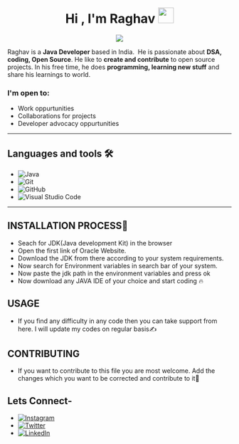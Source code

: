 
 <h1 align="center">Hi , I'm Raghav <img src="https://media.giphy.com/media/hvRJCLFzcasrR4ia7z/giphy.gif" width="35"></h1>

 <p align="center">
  <a href="https://github.com/jaypavasiya"><img src="https://readme-typing-svg.herokuapp.com?duration=3000&lines=Student;Learner;Java+Developer%20&center=true&width=500&height=50"></a>
</p>



Raghav is a **Java Developer** based in India.&nbsp;
He is passionate about **DSA, coding, Open Source**.
He like to **create and contribute** to open source projects. In his free time, he does **programming, learning new stuff** and share his learnings to world.

### I'm open to: 
- Work oppurtunities
- Collaborations for projects
- Developer advocacy oppurtunities 
---

## Languages and tools 🛠️

* ![Java](https://img.shields.io/badge/Java-ED8B00?style=for-the-badge&logo=openjdk&logoColor=white)
* ![Git](https://img.shields.io/badge/-Git-05122A?style=flat&logo=git)
* ![GitHub](https://img.shields.io/badge/-GitHub-05122A?style=flat&logo=github)
* ![Visual Studio Code](https://img.shields.io/badge/-Visual%20Studio%20Code-05122A?style=flat&logo=visual-studio-code&logoColor=007ACC)
</div>     


---


## INSTALLATION PROCESS📝

* Seach for JDK(Java development Kit) in the browser
* Open the first link of Oracle Website.
* Download the JDK from there according to your system requirements.
* Now search for Environment variables in search bar of your system.
* Now paste the jdk path in the environment variables and press ok
* Now download any JAVA IDE of your choice and start coding 🔥

## USAGE
* If you find any difficulty in any code then you can take support from here. I will update my codes on regular basis✍️

## CONTRIBUTING
* If you want to contribute to this file you are most welcome. Add the changes which you want to be corrected and contribute to it💪

## Lets Connect-
* [![Instagram](https://img.shields.io/badge/Instagram-%23E4405F.svg?logo=Instagram&logoColor=white)](https://instagram.com/raghvdhir) 
* [![Twitter](https://img.shields.io/badge/Twitter-%231DA1F2.svg?logo=Twitter&logoColor=white)](https://twitter.com/raghvdhir) 
* [![LinkedIn](https://img.shields.io/badge/LinkedIn-%230077B5.svg?logo=linkedin&logoColor=white)](https://linkedin.com/in/raghvdhir) 
